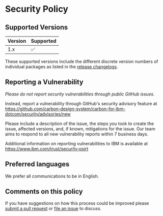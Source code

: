 # Security Policy

## Supported Versions

| Version | Supported          |
| ------- | ------------------ |
| 1.x     | :white_check_mark: |

These supported versions include the different discrete version numbers of
individual packages as listed in the
[release changelogs](https://github.com/carbon-design-system/carbon-for-ibm-dotcom/releases).

## Reporting a Vulnerability

_Please do not report security vulnerabilities through public GitHub issues._

Instead, report a vulnerability through GitHub's security advisory feature at
https://github.com/carbon-design-system/carbon-for-ibm-dotcom/security/advisories/new

Please include a description of the issue, the steps you took to create the
issue, affected versions, and, if known, mitigations for the issue. Our team
aims to respond to all new vulnerability reports within 7 business days.

Additional information on reporting vulnerabilities to IBM is available at
https://www.ibm.com/trust/security-psirt

## Preferred languages

We prefer all communications to be in English.

## Comments on this policy

If you have suggestions on how this process could be improved please
[submit a pull request](https://github.com/carbon-design-system/carbon-for-ibm-dotcom/compare)
or
[file an issue](https://github.com/carbon-design-system/carbon-for-ibm-dotcom/issues/new)
to discuss.
